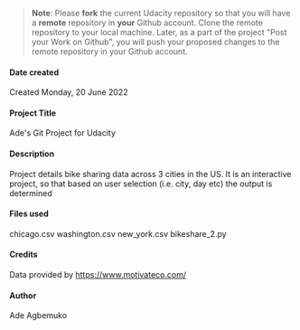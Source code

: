 >**Note**: Please **fork** the current Udacity repository so that you will have a **remote** repository in **your** Github account. Clone the remote repository to your local machine. Later, as a part of the project "Post your Work on Github", you will push your proposed changes to the remote repository in your Github account.

#### **Date created**
Created Monday, 20 June 2022

#### **Project Title**
Ade's Git Project for Udacity

#### **Description**
Project details bike sharing data across 3 cities in the US. It is an interactive project, so that based on user selection (i.e. city, day etc) the output is determined  

#### **Files used**
chicago.csv
washington.csv
new_york.csv
bikeshare_2.py

#### **Credits**
Data provided by https://www.motivateco.com/

#### **Author**
Ade Agbemuko
